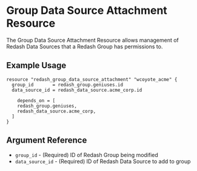 # Group Data Source Attachment Resource

The Group Data Source Attachment Resource allows management of Redash Data Sources that a Redash Group has permissions to.

## Example Usage

```hcl
resource "redash_group_data_source_attachment" "wcoyote_acme" {
  group_id       = redash_group.geniuses.id
  data_source_id = redash_data_source.acme_corp.id

    depends_on = [
    redash_group.geniuses,
    redash_data_source.acme_corp,
  ]
}
```

## Argument Reference

* `group_id` - (Required) ID of Redash Group being modified
* `data_source_id` - (Required) ID of Redash Data Source to add to group
